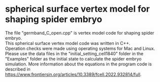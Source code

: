 # spherical surface vertex model for shaping spider embryo
The file "germband_C_open.cpp" is vertex model code for shaping spider embryo.  
This spherical surface vertex model code was written in C++.  
Operation checks were made using operating systems for Mac and Linux.  
Please use the data files in the "initial_setting_cell1840" folder in the "Examples" folder as the initial state to calculate the spider embryo simulation.
More information about the equations in the program code is described in https://www.frontiersin.org/articles/10.3389/fcell.2022.932814/full.
